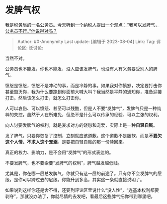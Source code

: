 # 发脾气权
[我是税务局的一名公务员。今天听到一个纳税人提出一个观点：“我可以发脾气，公务员不行。”他说得对吗？](https://www.zhihu.com/question/419534290/answer/3149133496)

> Author: #0-Anonymity
> Last update: [编辑于 2023-08-04]
> Link:
> Tag:
> 评论区:
> 泛讨论:

当然不对。

公务员也不能发，你也不能发，没人应该发脾气，也没有人有义务要受别人的脾气。

愤怒是愤怒，愤怒不是冲动的事，而是冷静的事。如果我对你愤怒，决定要打击你甚至毁灭你，我为什么要跑到你面前大喊大叫？我当然是平静的通知你，准备迎接打击。然后该怎么打击，就怎么打击你。

人可以哀伤、可以愤怒、甚至可以残酷，但是人不要“发脾气”，发脾气只是一种纯粹的失控，虽然于人在所难免，但绝不是什么可以传承的经验、可以主张的权利。

向人讨要发脾气的权利，就是哀求对方的饶恕和宠爱，实际上是一种**自轻自贱**。

发了脾气，只要你恢复了控制，立刻就应该道歉。这个道歉不是服软，而是**不要欠这个人情、不求人这个宠溺**。是要把自轻自贱的那一份赎回来。

真正的权力、影响力，是不会用“发脾气”的形式表达的。

不要发脾气，也不要索要“发脾气的权利”，脾气越发越低贱。

尤其是，你在哪一层总发脾气，你就只有这一层的前途了。只有你不会发脾气的层级，是你可以跨过去的层级。你能升到多高，其实这一条就直接说明了。

如果说到这样你还是舍不得，还要到评论区里说什么“没人性”，“连基本权利都要剥夺”，那就没办法了，你就尽情的去发吧，看最后这些脾气把你带到哪里吧。